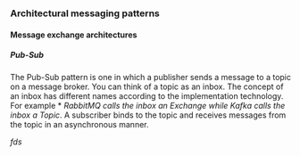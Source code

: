 ### Architectural messaging patterns
 
#### Message exchange architectures
##### Pub-Sub
The Pub-Sub pattern is one in which a publisher sends a message to a topic on a message broker. You can think of a topic as an inbox. The concept of an inbox has different names according to the implementation technology. For example * *RabbitMQ calls the inbox an Exchange while Kafka calls the inbox a Topic*.  A subscriber binds to the topic and receives messages from the topic in an asynchronous manner.

*fds*
